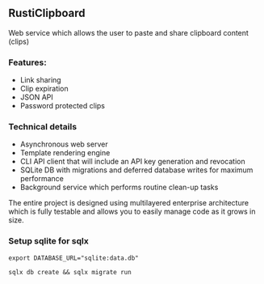 ## RustiClipboard
Web service which allows the user to paste and share clipboard content (clips)

### Features:
* Link sharing
* Clip expiration
* JSON API
* Password protected clips

### Technical details
* Asynchronous web server
* Template rendering engine
* CLI API client that will include an API key generation and revocation
* SQLite DB with migrations and deferred database writes for maximum performance
* Background service which performs routine clean-up tasks

The entire project is designed using multilayered enterprise architecture which is fully testable and allows you to easily manage code as it grows in size. 

### Setup sqlite for sqlx
```
export DATABASE_URL="sqlite:data.db"
```
```
sqlx db create && sqlx migrate run
```
